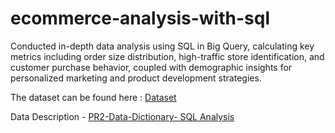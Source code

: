# ecommerce-analysis-with-sql
Conducted in-depth data analysis using SQL in Big Query, calculating key metrics including order size distribution, high-traffic store identification, and customer purchase behavior, coupled with demographic insights for personalized marketing and product development strategies.

The dataset can be found here : [Dataset](https://drive.google.com/drive/folders/1AXsgQUD8gMRp0zHIF88hizhWMfwJ9ivr?usp=sharing)

Data Description - [PR2-Data-Dictionary- SQL Analysis](https://docs.google.com/document/d/1V8IoRnJipw8EWmyWesc9CRWiSgODyC6vORRvAI0vAEg/edit?usp=sharing)
